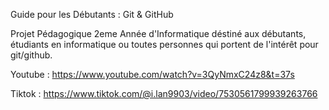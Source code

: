 Guide pour les Débutants : Git & GitHub

Projet Pédagogique 2eme Année d'Informatique déstiné aux débutants, étudiants en informatique ou toutes personnes qui portent de l'intérêt pour git/github.

Youtube : https://www.youtube.com/watch?v=3QyNmxC24z8&t=37s

Tiktok : https://www.tiktok.com/@i.lan9903/video/7530561799939263766
